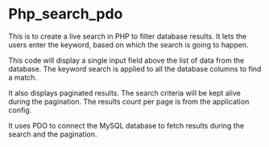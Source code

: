 # Php_search_pdo

This is to create a live search in PHP to filter database results. It lets the users enter the keyword, based on which the search is going to happen.

This code will display a single input field above the list of data from the database. The keyword search is applied to all the database columns to find a match.

It also displays paginated results. The search criteria will be kept alive during the pagination. The results count per page is from the application config.

It uses PDO to connect the MySQL database to fetch results during the search and the pagination.
